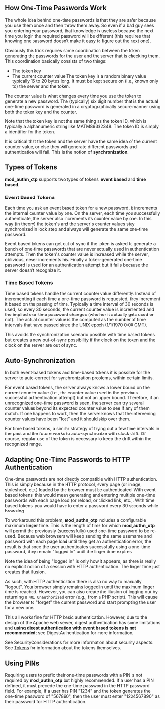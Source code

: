 ## How One-Time Passwords Work ##

The whole idea behind one-time passwords is that they are safer because you use them once and then throw them away. So even if a bad guy sees you entering your password, that knowledge is useless because the next time you login the required password will be different (this requires that knowing one password doesn't make it easy to figure out the next one).

Obviously this trick requires some coordination between the token generating the passwords for the user and the server that is checking them. This coordination basically consists of two things:
  * The token key
  * The current counter value
The token key is a random binary value typically 16 to 20 bytes long. It must be kept secure on (i.e., known only to) the server and the token.

The counter value is what changes every time you use the token to generate a new password. The (typically) six digit number that is the actual one-time password is generated in a cryptographically secure manner using both the token key and the counter.

Note that the token key is not the same thing as the token ID, which is typically a alphanumeric string like MATM89382348. The token ID is simply a identifier for the token.

It is critical that the token and the server have the same idea of the current counter value, or else they will generate different passwords and authentication will fail. This is the notion of **synchronization**.

## Types of Tokens ##

**mod\_authn\_otp** supports two types of tokens: **event based** and **time based**.

### Event Based Tokens ###

Each time you ask an event based token for a new password, it increments the internal counter value by one. On the server, each time you successfully authenticate, the server also increments its counter value by one. In this way (in theory) the token's and the server's counter values stay synchronized in lock step and always will generate the same one-time password.

Event based tokens can get out of sync if the token is asked to generate a bunch of one-time passwords that are never actually used in authentication attempts. Then the token's counter value is increased while the server, oblivious, never increments his. Finally a token-generated one-time password is used for an authentication attempt but it fails because the server doesn't recognize it.

### Time Based Tokens ###

Time based tokens handle the current counter value differently. Instead of incrementing it each time a one-time password is requested, they increment it based on the passing of time. Typically a time interval of 30 seconds is used, so every 30 seconds, the current counter value is incremented and the implied one-time password changes (whether it actually gets used or not). The actual counter value is the computed as the number of time intervals that have passed since the UNIX epoch (1/1/1970 0:00 GMT).

This avoids the synchronization scenario possible with time based tokens but creates a new out-of-sync possibility if the clock on the token and the clock on the server are out of sync.

## Auto-Synchronization ##

In both event-based tokens and time-based tokens it is possible for the server to auto-correct for synchronization problems, within certain limits.

For event based tokens, the server always knows a lower bound on the current counter value (i.e., the counter value used in the previous successful authentication attempt) but not an upper bound. Therefore, if an unrecognized one-time password is seen, the server can try several counter values beyond its expected counter value to see if any of them match. If one happens to work, then the server knows that the intervening counter values have been "lost" and it should skip over them.

For time based tokens, a similar strategy of trying out a few time intervals in the past and the future works to auto-synchronize with clock drift. Of course, regular use of the token is necessary to keep the drift within the recognized range.

## Adapting One-Time Passwords to HTTP Authentication ##

One-time passwords are not directly compatible with HTTP authentication. This is simply because in the HTTP protocol, every page (or image, stylesheet, etc.) loaded by the browser must be authenticated. With event based tokens, this would mean generating and entering multiple one-time passwords with each page load (or reload, or clicked link, etc.). With time based tokens, you would have to enter a password every 30 seconds while browsing.

To workaround this problem, **mod\_authn\_otp** includes a configurable maximum **linger** time. This is the length of time for which **mod\_authn\_otp** will permit the previously (successfully) used one-time password to be re-used. Because web browsers will keep sending the same username and password with each page load until they get an authentication error, the result is that once the user authenticates successfully using a one-time password, they remain "logged in" until the linger time expires.

Note the idea of being "logged in" is only how it appears, as there is really no explicit notion of a session with HTTP authentication. The linger time just creates that illusion.

As such, with HTTP authentication there is also no way to manually "logout". Your browser simply remains logged in until the maximum linger time is reached. However, you can also create the illusion of logging out by returning a `401 Unauthorized` error (e.g., from a PHP script). This will cause the browser to "forget" the current password and start prompting the user for a new one.

This all works fine for HTTP basic authentication. However, due to the design of the Apache web server, digest authentication has some limitations and **using digest authentication with event based tokens is not recommended**; see DigestAuthentication for more information.

See SecurityConsiderations for more information about security aspects. See [Tokens](Tokens.md) for information about the tokens themselves.

## Using PINs ##

Requiring users to prefix their one-time passwords with a PIN is not required by **mod\_authn\_otp** but highly recommended. If a user has a PIN defined, it must precede the one-time password in the HTTP password field. For example, if a user has PIN "1234" and the token generates the one-time password of "567890", then the user must enter "1234567890" as their password for HTTP authentication.